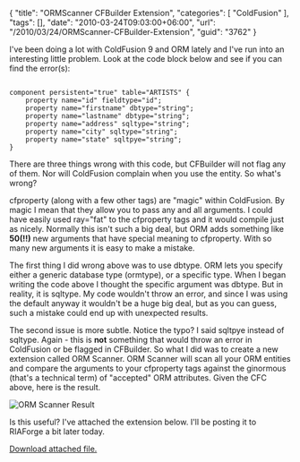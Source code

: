 {
	"title": "ORMScanner CFBuilder Extension",
	"categories": [
		"ColdFusion"
	],
	"tags": [],
	"date": "2010-03-24T09:03:00+06:00",
	"url": "/2010/03/24/ORMScanner-CFBuilder-Extension",
	"guid": "3762"
}

I've been doing a lot with ColdFusion 9 and ORM lately and I've run into an interesting little problem. Look at the code block below and see if you can find the error(s):
<!--more-->
<p/>

<code>
component persistent="true" table="ARTISTS" {
    property name="id" fieldtype="id";
    property name="firstname" dbtype="string";
    property name="lastname" dbtype="string";
    property name="address" sqltype="string";
    property name="city" sqltype="string";
    property name="state" sqltpye="string";
}
</code>

<p/>

There are three things wrong with this code, but CFBuilder will not flag any of them. Nor will ColdFusion complain when you use the entity. So what's wrong? 

<p/>

cfproperty (along with a few other tags) are "magic" within ColdFusion. By magic I mean that they allow you to pass any and all arguments. I could have easily used ray="fat" to the cfproperty tags and it would compile just as nicely. Normally this isn't such a big deal, but ORM adds something like <b>50(!!)</b> new arguments that have special meaning to cfproperty. With so many new arguments it is easy to make a mistake. 

<p/>

The first thing I did wrong above was to use dbtype. ORM lets you specify either a generic database type (ormtype), or a specific type. When I began writing the code above I thought the specific argument was dbtype. But in reality, it is sqltype. My code wouldn't throw an error, and since I was using the default anyway it wouldn't be a huge big deal, but as you can guess, such a mistake could end up with unexpected results.

<p/>

The second issue is more subtle. Notice the typo? I said sqltpye instead of sqltype. Again - this is <b>not</b> something that would throw an error in ColdFusion or be flagged in CFBuilder. So what I did was to create a new extension called ORM Scanner. ORM Scanner will scan all your ORM entities and compare the arguments to your cfproperty tags against the ginormous (that's a technical term) of "accepted" ORM attributes. Given the CFC above, here is the result.

<p/>

<img src="https://static.raymondcamden.com/images/Screen shot 2010-03-24 at 7.54.32 AM.png" title="ORM Scanner Result" />

<p/>

Is this useful? I've attached the extension below. I'll be posting it to RIAForge a bit later today.<p><a href='enclosures/C%3A%5Chosts%5C2009%2Ecoldfusionjedi%2Ecom%5Cenclosures%2FORM%20Scanner%2Ezip'>Download attached file.</a></p>